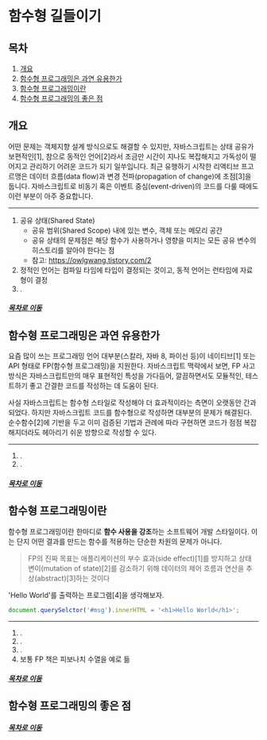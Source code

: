 함수형 길들이기
=====
## 목차
1. [개요](#개요)
2. [함수형 프로그래밍은 과연 유용한가](#함수형-프로그래밍은-과연-유용한가)
3. [함수형 프로그래밍이란](#함수형-프로그래밍이란)
4. [함수형 프로그래밍의 좋은 점](#함수형-프로그래밍의-좋은-점)


## 개요
어떤 문제는 객체지향 설계 방식으로도 해결할 수 있지만, 자바스크립트는 상태 공유가 보편적인[1], 참으로 동적인 언어[2]라서 조금만 시간이 지나도 복잡해지고 가독성이 떨어지고 관리하기 어려운 코드가 되기 일쑤입니다. 최근 유행하기 시작한 리액티브 프고르맹은 데이터 흐름(data flow)과 변경 전파(propagation of change)에 초점[3]을 둡니다. 자바스크립트로 비동기 혹은 이벤트 중심(event-driven)의 코드를 다룰 때에도 이런 부분이 아주 중요합니다.

- - -
1. 공유 상태(Shared State)
	* 공유 범위(Shared Scope) 내에 있는 변수, 객체 또는 메모리 공간
	* 공유 상태의 문제점은 해당 함수가 사용하거나 영향을 미치는 모든 공유 변수의 히스토리를 알아야 한다는 점
	* 참고: https://owlgwang.tistory.com/2
2. 정적인 언어는 컴파일 타임에 타입이 결정되는 것이고, 동적 언어는 런타임에 자료형이 결정
3. .

##### [목차로 이동](#목차)

## 함수형 프로그래밍은 과연 유용한가
요즘 많이 쓰는 프로그래밍 언어 대부분(스칼라, 자바 8, 파이선 등)이 네이티브[1] 또는 API 형태로 FP(함수형 프로그래밍)을 지원한다. 자바스크립트 맥락에서 보면, FP 사고방식은 자바스크립트만의 매우 표현적인 특성을 가다듬어, 깔끔하면서도 모듈적인, 테스트하기 좋고 간결한 코드를 작성하는 데 도움이 된다.

사실 자바스크립트는 함수형 스타일로 작성해야 더 효과적이라는 측면이 오랫동안 간과되었다. 하지만 자바스크립트 코드를 함수형으로 작성하면 대부분의 문제가 해결된다. 순수함수[2]에 기반을 두고 이미 검증된 기법과 관례에 따라 구현하면 코드가 점점 복잡해지더라도 헤아리기 쉬운 방향으로 작성할 수 있다.

- - -
1. .
2. .

##### [목차로 이동](#목차)

## 함수형 프로그래밍이란
함수형 프로그래밍이란 한마디로 **함수 사용을 강조**하는 소프트웨어 개발 스타일이다. 이는 단지 어떤 결과를 만드는 함수를 적용하는 단순한 차원의 문제가 아니다.

> FP의 진짜 목표는 애플리케이션의 부수 효과(side effect)[1]를 방지하고 상태 변이(mutation of state)[2]를 감소하기 위해 데이터의 제어 흐름과 연산을 추상(abstract)[3]하는 것이다

'Hello World'를 출력하는 프로그램[4]을 생각해보자.

```javascript
document.querySelctor('#msg').innerHTML = '<h1>Hello World</h1>';
```



- - -
1. .
2. .
3. .
4. 보통 FP 책은 피보나치 수열을 예로 듦

##### [목차로 이동](#목차)

## 함수형 프로그래밍의 좋은 점



##### [목차로 이동](#목차)